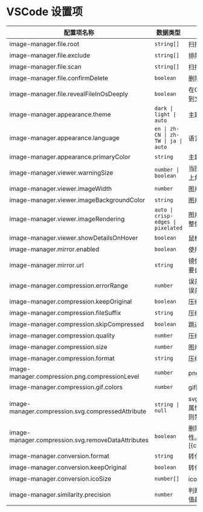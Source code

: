 # VSCode 设置项


| 配置项名称                                         | 数据类型                             | 描述                                                         | 默认值                                                                                                                        |
| -------------------------------------------------- | ------------------------------------ | ------------------------------------------------------------ | ----------------------------------------------------------------------------------------------------------------------------- |
| image-manager.file.root                            | `string[]`                           | 扫描图片的根目录                                             | 当前工作区                                                                                                                    |
| image-manager.file.exclude                         | `string[]`                           | 排除目录                                                     | `["**/node_modules/**","**/.git/**","**/dist/**","**/coverage/**","**/.next/**","**/.nuxt/**","**/.vercel/**","**/.idea/**"]` |
| image-manager.file.scan                            | `string[]`                           | 扫描的图片类型                                               | `["png","jpg","jpeg","webp","gif","tiff","tif","avif","heif","heic","apng","svg","bmp","ico"]`                                |
| image-manager.file.confirmDelete                   | `boolean`                            | 删除图片时是否询问                                           | true                                                                                                                          |
| image-manager.file.revealFileInOsDeeply            | `boolean`                            | 在OS中显示文件夹时进入到文件夹中                             | false                                                                                                                         |
| image-manager.appearance.theme                     | `dark \| light \| auto`              | 主题                                                         | `auto`                                                                                                                        |
| image-manager.appearance.language                  | `en \| zh-CN \| zh-TW \| ja \| auto` | 语言                                                         | `auto`                                                                                                                        |
| image-manager.appearance.primaryColor              | `string`                             | 主题色                                                       | undefined                                                                                                                     |
| image-manager.viewer.warningSize                   | `number \| boolean`                  | 当图片体积大于此值时右上角展示警告点（KB）                   | 1024                                                                                                                          |
| image-manager.viewer.imageWidth                    | `number`                             | 图片宽度（px）                                               | 100                                                                                                                           |
| image-manager.viewer.imageBackgroundColor          | `string`                             | 图片背景色                                                   | `#1a1a1a`                                                                                                                     |
| image-manager.viewer.imageRendering                | `auto \| crisp-edges \| pixelated`   | 图片渲染方式（可自行调整像素风）                             | `auto`                                                                                                                        |
| image-manager.viewer.showDetailsOnHover            | `boolean`                            | 鼠标悬停时显示图片详情                                       | true                                                                                                                          |
| image-manager.mirror.enabled                       | `boolean`                            | 使用镜像下载依赖                                             | false                                                                                                                         |
| image-manager.mirror.url                           | `string`                             | 镜像地址（通常情况不需要自定义）                             | undefined                                                                                                                     |
| image-manager.compression.errorRange               | `number`                             | 误差范围（KB），超出此误差视为图片压缩后增大                 | 2                                                                                                                             |
| image-manager.compression.keepOriginal             | `boolean`                            | 压缩后保留原图                                               | false                                                                                                                         |
| image-manager.compression.fileSuffix               | `string`                             | 压缩图片文件名添加后缀                                       | `.min`                                                                                                                        |
| image-manager.compression.skipCompressed           | `boolean`                            | 跳过已压缩的图片                                             | true                                                                                                                          |
| image-manager.compression.quality                  | `number`                             | 压缩图片质量                                                 | -                                                                                                                             |
| image-manager.compression.size                     | `number`                             | 图片尺寸（几倍图）                                           | 1                                                                                                                             |
| image-manager.compression.format                   | `string`                             | 压缩时转化图片的格式                                         | ''                                                                                                                            |
| image-manager.compression.png.compressionLevel     | `number`                             | png图片压缩等级                                              | 9                                                                                                                             |
| image-manager.compression.gif.colors               | `number`                             | gif图片色彩                                                  | 256                                                                                                                           |
| image-manager.compression.svg.compressedAttribute  | `string \| null`                     | svg压缩后添加「已压缩」属性。如果设置为 null，则禁用功能     | `c`                                                                                                                           |
| image-manager.compression.svg.removeDataAttributes | `boolean`                            | 删除svg中的 data-* 属性。除了 data-\[{compressedAttribute}\] | true                                                                                                                          |
| image-manager.conversion.format                    | `string`                             | 转化图片格式                                                 | ''                                                                                                                            |
| image-manager.conversion.keepOriginal              | `boolean`                            | 转化图片格式后保留原图                                       | false                                                                                                                         |
| image-manager.conversion.icoSize                   | `number[]`                           | ico图标尺寸                                                  | [16, 32]                                                                                                                      |
| image-manager.similarity.precision                 | `number`                             | 判断图片相似的精确度。值越小，判断越严格                     | 10                                                                                                                            |
